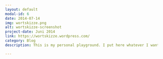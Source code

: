```yaml
---
layout: default
modal-id: 6
date: 2014-07-14
img: wortskizze.png
alt: wortskizze-screenshot
project-date: Juni 2014
link: https://wortskizze.wordpress.com/
category: Blog
description: This is my personal playground. I put here whatever I want. Mostly it's poems, writings and experiments. It's a Wordpress blog.

---
```

